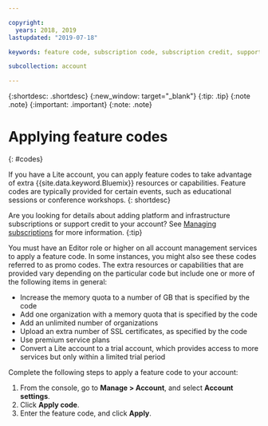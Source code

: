 ```yaml
---

copyright:
  years: 2018, 2019
lastupdated: "2019-07-18"

keywords: feature code, subscription code, subscription credit, support credit, promo code

subcollection: account

---
```


{:shortdesc: .shortdesc}
{:new_window: target="_blank"}
{:tip: .tip}
{:note .note}
{:important: .important}
{:note: .note}

# Applying feature codes
{: #codes}

If you have a Lite account, you can apply feature codes to take advantage of extra {{site.data.keyword.Bluemix}} resources or capabilities. Feature codes are typically provided for certain events, such as educational sessions or conference workshops.
{: shortdesc}

Are you looking for details about adding platform and infrastructure subscriptions or support credit to your account? See [Managing subscriptions](/docs/billing-usage?topic=billing-usage-subscriptions) for more information.
{:tip}

You must have an Editor role or higher on all account management services to apply a feature code. In some instances, you might also see these codes referred to as promo codes. The extra resources or capabilities that are provided vary depending on the particular code but include one or more of the following items in general:

  * Increase the memory quota to a number of GB that is specified by the code
  * Add one organization with a memory quota that is specified by the code
  * Add an unlimited number of organizations
  * Upload an extra number of SSL certificates, as specified by the code
  * Use premium service plans
  * Convert a Lite account to a trial account, which provides access to more services but only within a limited trial period

Complete the following steps to apply a feature code to your account:

1. From the console, go to **Manage > Account**, and select **Account settings**.
1. Click **Apply code**.
1. Enter the feature code, and click **Apply**.
